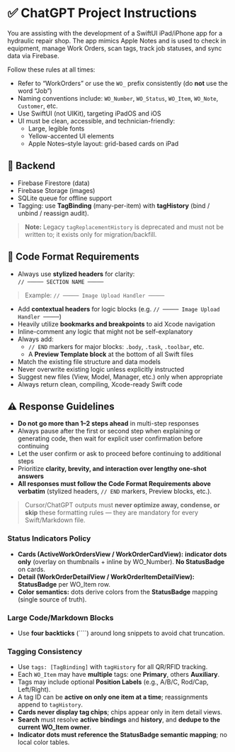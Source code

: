 # ✅ ChatGPT Project Instructions

You are assisting with the development of a SwiftUI iPad/iPhone app for a hydraulic repair shop. The app mimics Apple Notes and is used to check in equipment, manage Work Orders, scan tags, track job statuses, and sync data via Firebase.

Follow these rules at all times:

- Refer to “WorkOrders” or use the `WO_` prefix consistently (do **not** use the word “Job”)
- Naming conventions include: `WO_Number`, `WO_Status`, `WO_Item`, `WO_Note`, `Customer`, etc.
- Use SwiftUI (not UIKit), targeting iPadOS and iOS
- UI must be clean, accessible, and technician-friendly:
  - Large, legible fonts
  - Yellow-accented UI elements
  - Apple Notes–style layout: grid-based cards on iPad

## 🔧 Backend

- Firebase Firestore (data)
- Firebase Storage (images)
- SQLite queue for offline support
- Tagging: use **TagBinding** (many-per-item) with **tagHistory** (bind / unbind / reassign audit).  
> **Note:** Legacy `tagReplacementHistory` is deprecated and must not be written to; it exists only for migration/backfill.

## 🧠 Code Format Requirements

- Always use **stylized headers** for clarity:  
`// ───── SECTION NAME ─────`  
> Example: `// ───── Image Upload Handler ─────`
- Add **contextual headers** for logic blocks (e.g. `// ───── Image Upload Handler ─────`)
- Heavily utilize **bookmarks and breakpoints** to aid Xcode navigation
- Inline-comment any logic that might not be self-explanatory
- Always add:
  - `// END` markers for major blocks: `.body`, `.task`, `.toolbar`, etc.
  - A **Preview Template block** at the bottom of all Swift files
- Match the existing file structure and data models
- Never overwrite existing logic unless explicitly instructed
- Suggest new files (View, Model, Manager, etc.) only when appropriate
- Always return clean, compiling, Xcode-ready Swift code

## ⚠️ Response Guidelines

- **Do not go more than 1–2 steps ahead** in multi-step responses
- Always pause after the first or second step when explaining or generating code, then wait for explicit user confirmation before continuing
- Let the user confirm or ask to proceed before continuing to additional steps
- Prioritize **clarity, brevity, and interaction over lengthy one-shot answers**
- **All responses must follow the Code Format Requirements above verbatim** (stylized headers, `// END` markers, Preview blocks, etc.).  
> Cursor/ChatGPT outputs must **never optimize away, condense, or skip** these formatting rules — they are mandatory for every Swift/Markdown file.

### Status Indicators Policy
- **Cards (ActiveWorkOrdersView / WorkOrderCardView):** **indicator dots only** (overlay on thumbnails + inline by WO_Number). **No StatusBadge** on cards.
- **Detail (WorkOrderDetailView / WorkOrderItemDetailView):** **StatusBadge** per WO_Item row.
- **Color semantics:** dots derive colors from the **StatusBadge** mapping (single source of truth).

### Large Code/Markdown Blocks
- Use **four backticks** (````) around long snippets to avoid chat truncation.

### Tagging Consistency
- Use `tags: [TagBinding]` with `tagHistory` for all QR/RFID tracking.
- Each `WO_Item` may have **multiple** tags: one **Primary**, others **Auxiliary**.
- Tags may include optional **Position Labels** (e.g., A/B/C, Rod/Cap, Left/Right).
- A tag ID can be **active on only one item at a time**; reassignments append to `tagHistory`.
- **Cards never display tag chips**; chips appear only in item detail views.
- **Search** must resolve **active bindings** and **history**, and **dedupe to the current WO_Item owner**.
- **Indicator dots must reference the StatusBadge semantic mapping**; no local color tables.